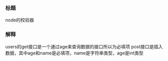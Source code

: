 ### 标题
node的校验器
### 解释
users的get接口是一个通过age来查询数据的接口所以为必填项
post接口是插入数据，其中age和name是必填项，name是字符串类型，age是int类型
